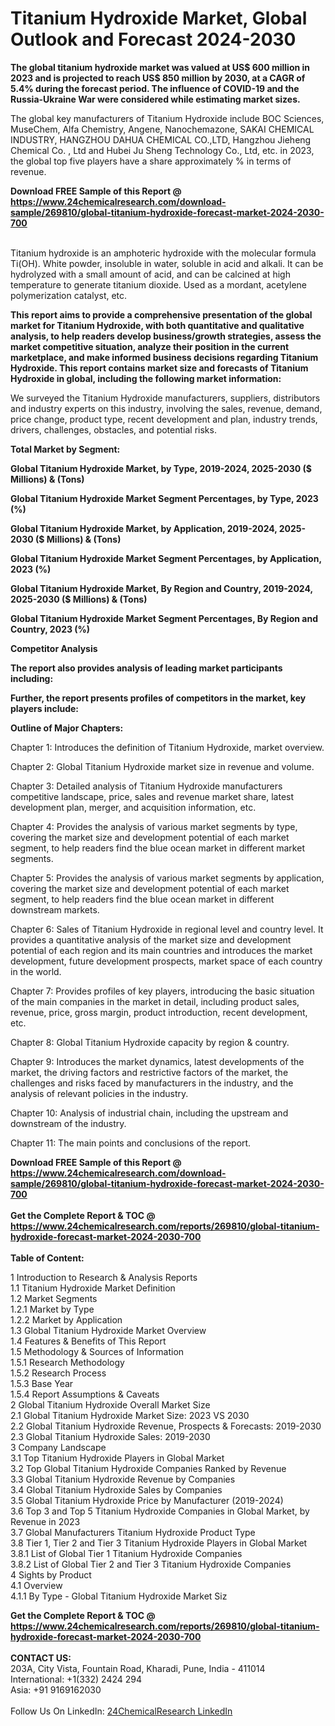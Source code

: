 <h1>Titanium Hydroxide Market, Global Outlook and Forecast 2024-2030</h1><p><strong>The global titanium hydroxide market was valued at US$ 600 million in 2023 and is projected to reach US$ 850 million by 2030, at a CAGR of 5.4% during the forecast period. The influence of COVID-19 and the Russia-Ukraine War were considered while estimating market sizes.</strong></p><p>
</p><p>The global key manufacturers of Titanium Hydroxide include BOC Sciences, MuseChem, Alfa Chemistry, Angene, Nanochemazone, SAKAI CHEMICAL INDUSTRY, HANGZHOU DAHUA CHEMICAL CO.,LTD, Hangzhou Jieheng Chemical Co. , Ltd and Hubei Ju Sheng Technology Co., Ltd, etc. in 2023, the global top five players have a share approximately % in terms of revenue.</p><div><b>Download FREE Sample of this Report @ 
            <a href="https://www.24chemicalresearch.com/download-sample/269810/global-titanium-hydroxide-forecast-market-2024-2030-700">
            https://www.24chemicalresearch.com/download-sample/269810/global-titanium-hydroxide-forecast-market-2024-2030-700</a></b></div><br><p>
Titanium hydroxide is an amphoteric hydroxide with the molecular formula Ti(OH). White powder, insoluble in water, soluble in acid and alkali. It can be hydrolyzed with a small amount of acid, and can be calcined at high temperature to generate titanium dioxide. Used as a mordant, acetylene polymerization catalyst, etc.</p><p>
<strong>This report aims to provide a comprehensive presentation of the global market for Titanium Hydroxide, with both quantitative and qualitative analysis, to help readers develop business/growth strategies, assess the market competitive situation, analyze their position in the current marketplace, and make informed business decisions regarding Titanium Hydroxide. This report contains market size and forecasts of Titanium Hydroxide in global, including the following market information:</strong></p><p>
</p><p>
</p><p>We surveyed the Titanium Hydroxide manufacturers, suppliers, distributors and industry experts on this industry, involving the sales, revenue, demand, price change, product type, recent development and plan, industry trends, drivers, challenges, obstacles, and potential risks.</p><p>
<strong>Total Market by Segment:</strong></p><p>
<strong>Global Titanium Hydroxide Market, by Type, 2019-2024, 2025-2030 ($ Millions) &amp; (Tons)</strong></p><p>
<strong>Global Titanium Hydroxide Market Segment Percentages, by Type, 2023 (%)</strong></p><p>
</p><p>
<strong>Global Titanium Hydroxide Market, by Application, 2019-2024, 2025-2030 ($ Millions) &amp; (Tons)</strong></p><p>
<strong>Global Titanium Hydroxide Market Segment Percentages, by Application, 2023 (%)</strong></p><p>
</p><p>
<strong>Global Titanium Hydroxide Market, By Region and Country, 2019-2024, 2025-2030 ($ Millions) &amp; (Tons)</strong></p><p>
<strong>Global Titanium Hydroxide Market Segment Percentages, By Region and Country, 2023 (%)</strong></p><p>
</p><p>
<strong>Competitor Analysis</strong></p><p>
<strong>The report also provides analysis of leading market participants including:</strong></p><p>
</p><p>
<strong>Further, the report presents profiles of competitors in the market, key players include:</strong></p><p>
</p><p>
</p><p><strong>Outline of Major Chapters:</strong></p><p>
Chapter 1: Introduces the definition of Titanium Hydroxide, market overview.</p><p>
Chapter 2: Global Titanium Hydroxide market size in revenue and volume.</p><p>
Chapter 3: Detailed analysis of Titanium Hydroxide manufacturers competitive landscape, price, sales and revenue market share, latest development plan, merger, and acquisition information, etc.</p><p>
Chapter 4: Provides the analysis of various market segments by type, covering the market size and development potential of each market segment, to help readers find the blue ocean market in different market segments.</p><p>
Chapter 5: Provides the analysis of various market segments by application, covering the market size and development potential of each market segment, to help readers find the blue ocean market in different downstream markets.</p><p>
Chapter 6: Sales of Titanium Hydroxide in regional level and country level. It provides a quantitative analysis of the market size and development potential of each region and its main countries and introduces the market development, future development prospects, market space of each country in the world.</p><p>
Chapter 7: Provides profiles of key players, introducing the basic situation of the main companies in the market in detail, including product sales, revenue, price, gross margin, product introduction, recent development, etc.</p><p>
Chapter 8: Global Titanium Hydroxide capacity by region &amp; country.</p><p>
Chapter 9: Introduces the market dynamics, latest developments of the market, the driving factors and restrictive factors of the market, the challenges and risks faced by manufacturers in the industry, and the analysis of relevant policies in the industry.</p><p>
Chapter 10: Analysis of industrial chain, including the upstream and downstream of the industry.</p><p>
Chapter 11: The main points and conclusions of the report.</p><div><b>Download FREE Sample of this Report @ 
            <a href="https://www.24chemicalresearch.com/download-sample/269810/global-titanium-hydroxide-forecast-market-2024-2030-700">
            https://www.24chemicalresearch.com/download-sample/269810/global-titanium-hydroxide-forecast-market-2024-2030-700</a></b></div><br><div><b>Get the Complete Report & TOC @ 
            <a href="https://www.24chemicalresearch.com/reports/269810/global-titanium-hydroxide-forecast-market-2024-2030-700">
            https://www.24chemicalresearch.com/reports/269810/global-titanium-hydroxide-forecast-market-2024-2030-700</a></b></div><br>
            <b>Table of Content:</b><p>1 Introduction to Research & Analysis Reports<br />
    1.1 Titanium Hydroxide Market Definition<br />
    1.2 Market Segments<br />
        1.2.1 Market by Type<br />
        1.2.2 Market by Application<br />
    1.3 Global Titanium Hydroxide Market Overview<br />
    1.4 Features & Benefits of This Report<br />
    1.5 Methodology & Sources of Information<br />
        1.5.1 Research Methodology<br />
        1.5.2 Research Process<br />
        1.5.3 Base Year<br />
        1.5.4 Report Assumptions & Caveats<br />
2 Global Titanium Hydroxide Overall Market Size<br />
    2.1 Global Titanium Hydroxide Market Size: 2023 VS 2030<br />
    2.2 Global Titanium Hydroxide Revenue, Prospects & Forecasts: 2019-2030<br />
    2.3 Global Titanium Hydroxide Sales: 2019-2030<br />
3 Company Landscape<br />
    3.1 Top Titanium Hydroxide Players in Global Market<br />
    3.2 Top Global Titanium Hydroxide Companies Ranked by Revenue<br />
    3.3 Global Titanium Hydroxide Revenue by Companies<br />
    3.4 Global Titanium Hydroxide Sales by Companies<br />
    3.5 Global Titanium Hydroxide Price by Manufacturer (2019-2024)<br />
    3.6 Top 3 and Top 5 Titanium Hydroxide Companies in Global Market, by Revenue in 2023<br />
    3.7 Global Manufacturers Titanium Hydroxide Product Type<br />
    3.8 Tier 1, Tier 2 and Tier 3 Titanium Hydroxide Players in Global Market<br />
        3.8.1 List of Global Tier 1 Titanium Hydroxide Companies<br />
        3.8.2 List of Global Tier 2 and Tier 3 Titanium Hydroxide Companies<br />
4 Sights by Product<br />
    4.1 Overview<br />
        4.1.1 By Type - Global Titanium Hydroxide Market Siz</p><div><b>Get the Complete Report & TOC @ 
            <a href="https://www.24chemicalresearch.com/reports/269810/global-titanium-hydroxide-forecast-market-2024-2030-700">
            https://www.24chemicalresearch.com/reports/269810/global-titanium-hydroxide-forecast-market-2024-2030-700</a></b></div><br><b>CONTACT US:</b><br>
            203A, City Vista, Fountain Road, Kharadi, Pune, India - 411014<br>
            International: +1(332) 2424 294<br>
            Asia: +91 9169162030 <br><br>
            Follow Us On LinkedIn: <a href="https://www.linkedin.com/company/24chemicalresearch/">24ChemicalResearch LinkedIn</a>